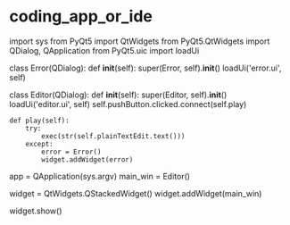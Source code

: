 # coding_app_or_ide
import sys
from PyQt5 import QtWidgets
from PyQt5.QtWidgets import QDialog, QApplication
from PyQt5.uic import loadUi

class Error(QDialog):
    def __init__(self):
        super(Error, self).__init__()
        loadUi('error.ui', self)

class Editor(QDialog):
    def __init__(self):
        super(Editor, self).__init__()
        loadUi('editor.ui', self)
        self.pushButton.clicked.connect(self.play)

    def play(self):
        try:
            exec(str(self.plainTextEdit.text()))
        except:
            error = Error()
            widget.addWidget(error)


app = QApplication(sys.argv)
main_win = Editor()

widget = QtWidgets.QStackedWidget()
widget.addWidget(main_win)

widget.show()
